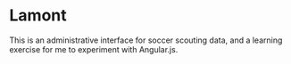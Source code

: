 Lamont
======

This is an administrative interface for soccer scouting data, and a learning exercise for me to experiment with Angular.js.
